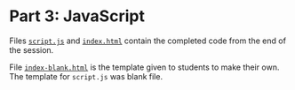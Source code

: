 # Part 3: JavaScript

Files [`script.js`](./script.js) and [`index.html`](./index.html) contain the completed code from the end of the session. 

File [`index-blank.html`](./index-blank.html) is the template given to students to make their own. The template for `script.js` was blank file.